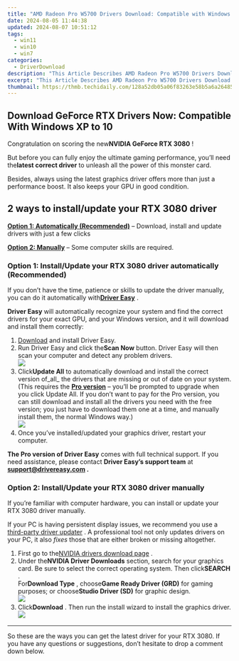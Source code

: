 ```yaml
---
title: "AMD Radeon Pro W5700 Drivers Download: Compatible with Windows 11, 10 & 7"
date: 2024-08-05 11:44:38
updated: 2024-08-07 10:51:12
tags:
  - win11
  - win10
  - win7
categories:
  - DriverDownload
description: "This Article Describes AMD Radeon Pro W5700 Drivers Download: Compatible with Windows 11, 10 & 7"
excerpt: "This Article Describes AMD Radeon Pro W5700 Drivers Download: Compatible with Windows 11, 10 & 7"
thumbnail: https://thmb.techidaily.com/128a52db05a06f83263e58b5a6a26485493e4674a4560940aaffe08f0a59ec40.jpg
---
```


## Download GeForce RTX Drivers Now: Compatible With Windows XP to 10

Congratulation on scoring the new**NVIDIA GeForce RTX 3080** !

 But before you can fully enjoy the ultimate gaming performance, you’ll need the**latest correct driver** to unleash all the power of this monster card.

 Besides, always using the latest graphics driver offers more than just a performance boost. It also keeps your GPU in good condition.

## 2 ways to install/update your RTX 3080 driver

**[Option 1: Automatically (Recommended)](https://www.drivereasy.com/knowledge/geforce-rtx-3080-driver-latest-download-for-windows-10-8-7/#option1)**  – Download, install and update drivers with just a few clicks

**[Option 2: Manually](https://tools.techidaily.com/drivereasy/download/)**  – Some computer skills are required.

### Option 1: Install/Update your RTX 3080 driver automatically (Recommended)

 If you don’t have the time, patience or skills to update the driver manually, you can do it automatically with[**Driver Easy**](https://tools.techidaily.com/drivereasy/download/) .

**Driver Easy** will automatically recognize your system and find the correct drivers for your exact GPU, and your Windows version, and it will download and install them correctly:

1. [Download](https://tools.techidaily.com/drivereasy/download/) and install Driver Easy.
2. Run Driver Easy and click the**Scan Now** button. Driver Easy will then scan your computer and detect any problem drivers.  
![](https://images.drivereasy.com/wp-content/uploads/2020/08/Scan-now.jpg)
3. Click**Update All** to automatically download and install the correct version of_all_ the drivers that are missing or out of date on your system.  
 (This requires the **[Pro version](https://tools.techidaily.com/drivereasy/download/)**  – you’ll be prompted to upgrade when you click Update All. If you don’t want to pay for the Pro version, you can still download and install all the drivers you need with the free version; you just have to download them one at a time, and manually install them, the normal Windows way.)  
![](https://images.drivereasy.com/wp-content/uploads/2020/09/de-update-all-rtx-3080.jpg)
4. Once you’ve installed/updated your graphics driver, restart your computer.

**The Pro version of Driver Easy** comes with full technical support. If you need assistance, please contact **Driver Easy’s support team** at **[support@drivereasy.com](https://tools.techidaily.com/drivereasy/download/) .**

### Option 2: Install/Update your RTX 3080 driver manually

 If you’re familiar with computer hardware, you can install or update your RTX 3080 driver manually.

 If your PC is having persistent display issues, we recommend you use a [third-party driver updater](https://tools.techidaily.com/drivereasy/download/) . A professional tool not only updates drivers on your PC, it also _fixes_  those that are either broken or missing altogether.

1. First go to the[NVIDIA drivers download page](https://tools.techidaily.com/drivereasy/download/) .
2. Under the**NVIDIA Driver Downloads** section, search for your graphics card. Be sure to select the correct operating system. Then click**SEARCH** .  
 For**Download Type** , choose**Game Ready Driver (GRD)** for gaming purposes; or choose**Studio Driver (SD)** for graphic design.  
![](https://images.drivereasy.com/wp-content/uploads/2020/09/nvidia-3080-driver-official-dl.jpg)
3. Click**Download** . Then run the install wizard to install the graphics driver.  
![](https://images.drivereasy.com/wp-content/uploads/2020/09/3080-driver-dl.jpg)

---

 So these are the ways you can get the latest driver for your RTX 3080\. If you have any questions or suggestions, don’t hesitate to drop a comment down below.

<ins class="adsbygoogle"
     style="display:block"
     data-ad-format="autorelaxed"
     data-ad-client="ca-pub-7571918770474297"
     data-ad-slot="1223367746"></ins>



<ins class="adsbygoogle"
     style="display:block"
     data-ad-client="ca-pub-7571918770474297"
     data-ad-slot="8358498916"
     data-ad-format="auto"
     data-full-width-responsive="true"></ins>
